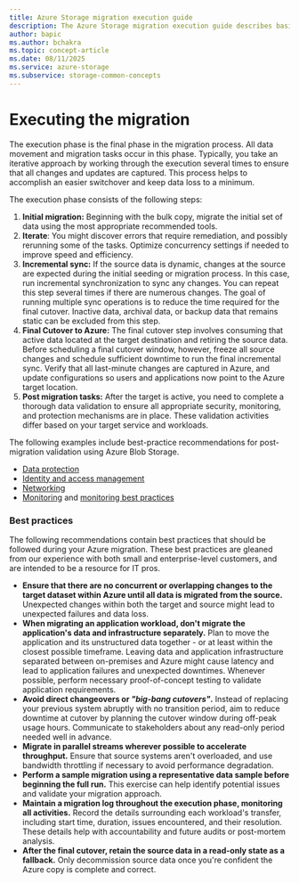 ```yaml
---
title: Azure Storage migration execution guide
description: The Azure Storage migration execution guide describes basic guidance for storage migration execution stages.
author: bapic
ms.author: bchakra
ms.topic: concept-article 
ms.date: 08/11/2025
ms.service: azure-storage
ms.subservice: storage-common-concepts
---
```


<!--
Initial score: 78 (522/14)
Current score: 100 (634/0)
-->

# Executing the migration

The execution phase is the final phase in the migration process. All data movement and migration tasks occur in this phase. Typically, you take an iterative approach by working through the execution several times to ensure that all changes and updates are captured. This process helps to accomplish an easier switchover and keep data loss to a minimum. 

The execution phase consists of the following steps:

1. **Initial migration:** Beginning with the bulk copy, migrate the initial set of data using the most appropriate recommended tools.
2. **Iterate**: You might discover errors that require remediation, and possibly rerunning some of the tasks. Optimize concurrency settings if needed to improve speed and efficiency.
3. **Incremental sync:** If the source data is dynamic, changes at the source are expected during the initial seeding or migration process. In this case, run incremental synchronization to sync any changes. You can repeat this step several times if there are numerous changes. The goal of running multiple sync operations is to reduce the time required for the final cutover. Inactive data, archival data, or backup data that remains static can be excluded from this step.
4. **Final Cutover to Azure:**  The final cutover step involves consuming that active data located at the target destination and retiring the source data. Before scheduling a final cutover window, however, freeze all source changes and schedule sufficient downtime to run the final incremental sync. Verify that all last-minute changes are captured in Azure, and update configurations so users and applications now point to the Azure target location.
5. **Post migration tasks:** After the target is active, you need to complete a thorough data validation to ensure all appropriate security, monitoring, and protection mechanisms are in place. These validation activities differ based on your target service and workloads. 

The following examples include best-practice recommendations for post-migration validation using Azure Blob Storage.

- [Data protection](../blobs/security-recommendations.md#data-protection)
- [Identity and access management](../blobs/security-recommendations.md#identity-and-access-management)
- [Networking](../blobs/security-recommendations.md#networking)
- [Monitoring](../blobs/monitor-blob-storage.md#monitor-azure-blob-storage) and [monitoring best practices](../blobs/blob-storage-monitoring-scenarios.md)

### Best practices

The following recommendations contain best practices that should be followed during your Azure migration. These best practices are gleaned from our experience with both small and enterprise-level customers, and are intended to be a resource for IT pros.

- **Ensure that there are no concurrent or overlapping changes to the target dataset within Azure until all data is migrated from the source.** Unexpected changes within both the target and source might lead to unexpected failures and data loss.
- **When migrating an application workload, don't migrate the application's data and infrastructure separately.** Plan to move the application and its unstructured data together - or at least within the closest possible timeframe. Leaving data and application infrastructure separated between on-premises and Azure might cause latency and lead to application failures and unexpected downtimes. Whenever possible, perform necessary proof-of-concept testing to validate application requirements.
- **Avoid direct changeovers or *"big-bang cutovers"*.** Instead of replacing your previous system abruptly with no transition period, aim to reduce downtime at cutover by planning the cutover window during off-peak usage hours. Communicate to stakeholders about any read-only period needed well in advance.
- **Migrate in parallel streams wherever possible to accelerate throughput.** Ensure that source systems aren't overloaded, and use bandwidth throttling if necessary to avoid performance degradation.
- **Perform a sample migration using a representative data sample before beginning the full run.** This exercise can help identify potential issues and validate your migration approach.
- **Maintain a migration log throughout the execution phase, monitoring all activities.** Record the details surrounding each workload's transfer, including start time, duration, issues encountered, and their resolution. These details help with accountability and future audits or post-mortem analysis.
- **After the final cutover, retain the source data in a read-only state as a fallback.** Only decommission source data once you're confident the Azure copy is complete and correct.